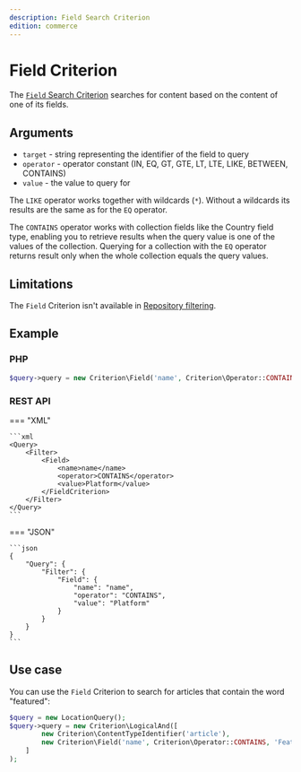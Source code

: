 ```yaml
---
description: Field Search Criterion
edition: commerce
---
```


# Field Criterion

The [`Field` Search Criterion](../../api/php_api/php_api_reference/classes/Ibexa-Contracts-Core-Repository-Values-Content-Query-Criterion-Field.html) searches for content based on the content of one of its fields.

## Arguments

- `target` - string representing the identifier of the field to query
- `operator` - operator constant (IN, EQ, GT, GTE, LT, LTE, LIKE, BETWEEN, CONTAINS)
- `value` - the value to query for

The `LIKE` operator works together with wildcards (`*`). Without a wildcards its results are the same as for the `EQ` operator.

The `CONTAINS` operator works with collection fields like the Country field type, enabling you to retrieve results when the query value is one of the values of the collection.
Querying for a collection with the `EQ` operator returns result only when the whole collection equals the query values.

## Limitations

The `Field` Criterion isn't available in [Repository filtering](search_api.md#repository-filtering).


## Example

### PHP

``` php
$query->query = new Criterion\Field('name', Criterion\Operator::CONTAINS, 'Platform');
```

### REST API

=== "XML"

    ```xml
    <Query>
        <Filter>
            <Field>
                <name>name</name>
                <operator>CONTAINS</operator>
                <value>Platform</value>
            </FieldCriterion>
        </Filter>
    </Query>
    ```

=== "JSON"

    ```json
    {
        "Query": {
            "Filter": {
                "Field": {
                    "name": "name",
                    "operator": "CONTAINS",
                    "value": "Platform"
                }
            }
        }
    }
    ```

## Use case

You can use the `Field` Criterion to search for articles that contain the word "featured":

``` php hl_lines="4"
$query = new LocationQuery();
$query->query = new Criterion\LogicalAnd([
        new Criterion\ContentTypeIdentifier('article'),
        new Criterion\Field('name', Criterion\Operator::CONTAINS, 'Featured')
    ]
);
```
